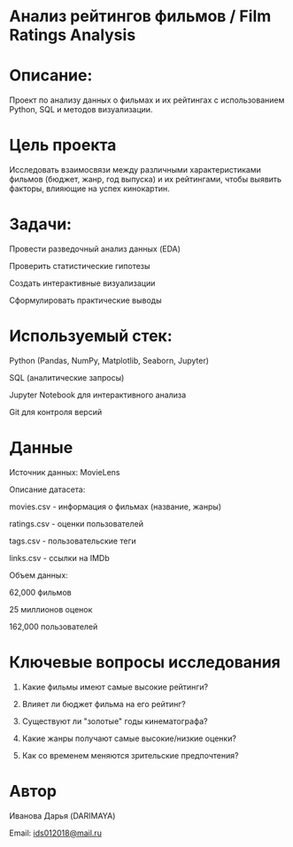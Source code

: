 # Анализ рейтингов фильмов / Film Ratings Analysis

# Описание: 

Проект по анализу данных о фильмах и их рейтингах с использованием Python, SQL и методов визуализации.

# Цель проекта

Исследовать взаимосвязи между различными характеристиками фильмов (бюджет, жанр, год выпуска) и их рейтингами, чтобы выявить факторы, влияющие на успех кинокартин.

# Задачи:

Провести разведочный анализ данных (EDA)

Проверить статистические гипотезы

Создать интерактивные визуализации

Сформулировать практические выводы


# Используемый стек:

Python (Pandas, NumPy, Matplotlib, Seaborn, Jupyter)

SQL (аналитические запросы)

Jupyter Notebook для интерактивного анализа

Git для контроля версий


# Данные

Источник данных: MovieLens

Описание датасета:

movies.csv - информация о фильмах (название, жанры)

ratings.csv - оценки пользователей

tags.csv - пользовательские теги

links.csv - ссылки на IMDb


Объем данных:

62,000 фильмов

25 миллионов оценок

162,000 пользователей


# Ключевые вопросы исследования

1) Какие фильмы имеют самые высокие рейтинги?
   
2) Влияет ли бюджет фильма на его рейтинг?
   
3) Существуют ли "золотые" годы кинематографа?
   
4) Какие жанры получают самые высокие/низкие оценки?
   
5) Как со временем меняются зрительские предпочтения?
    

# Автор

Иванова Дарья (DARIMAYA)

Email: ids012018@mail.ru
